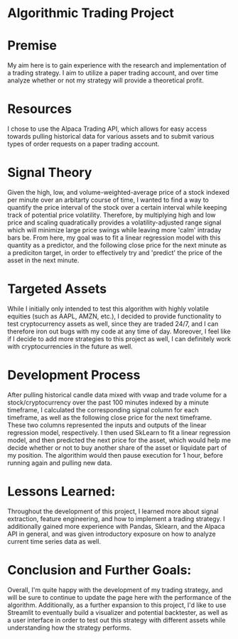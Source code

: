 # Algorithmic Trading Project

# Premise
My aim here is to gain experience with the research and implementation of a trading strategy. I aim to utilize a paper trading account, and over time analyze whether or not my
strategy will provide a theoretical profit. 


# Resources
I chose to use the Alpaca Trading API, which allows for easy access towards pulling historical data for various assets and to submit various types of
order requests on a paper trading account.


# Signal Theory
Given the high, low, and volume-weighted-average price of a stock indexed per minute over an arbitarty course of time, I wanted to find a way to quantify the price interval
of the stock over a certain interval while keeping track of potential price volatility. Therefore, by multiplying high and low price and scaling quadratically provides a volatility-adjusted range signal which will minimize large price swings while leaving more 'calm' intraday bars be. From here, my goal was to fit a linear regression model with this quantity as a predictor, and the following close price for the next minute as a prediciton target, in order to effectively try and 'predict' the price of the asset in the next minute.


# Targeted Assets
While I initially only intended to test this algorithm with highly volatile equities (such as AAPL, AMZN, etc.), I decided to provide functionality to test cryptocurrency assets as well, since they are traded 24/7, and I can therefore iron out bugs with my code at any time of day. Moreover, I feel like if I decide to add more strategies to this project as well, I can definitely work with cryptocurrencies in the future as well.


# Development Process
After pulling historical candle data mixed with vwap and trade volume for a stock/cryptocurrency over the past 100 minutes indexed by a minute timeframe, I calculated the corresponding signal column for each timeframe, as well as the following close price for the next timeframe. These two columns represented the inputs and  outputs of the linear regression model, respectively. I then used SkLearn to fit a linear regression model, and then predicted the next price for the asset, which would help me decide whether or not to buy another share of the asset or liquidate part of my position. The algorithim would then pause execution for 1 hour, before running again and pulling new data.


# Lessons Learned:
Throughout the development of this project, I learned more about signal extraction, feature engineering, and how to implement a trading strategy. I additionally gained more experience with Pandas, Sklearn, and the Alpaca API in general, and was given introductory exposure on how to analyze current time series data as well.


# Conclusion and Further Goals:
Overall, I'm quite happy with the development of my trading strategy, and will be sure to continue to update the page here with the performance of the algorithm. Additionally, as a further expansion to this project, I'd like to use Streamlit to eventually build a visualizer and potential backtester, as well as a user interface in order to test out this strategy with different assets while understanding how the strategy performs.
